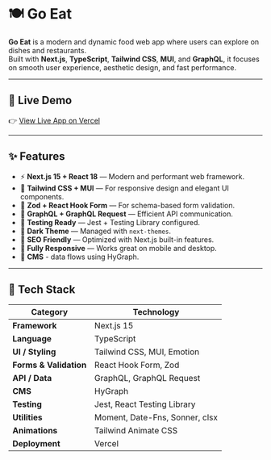 # 🍽️ Go Eat

**Go Eat** is a modern and dynamic food web app where users can explore on dishes and restaurants.  
Built with **Next.js**, **TypeScript**, **Tailwind CSS**, **MUI**, and **GraphQL**, it focuses on smooth user experience, aesthetic design, and fast performance.

---

## 🚀 Live Demo

👉 [View Live App on Vercel](https://go-eat-it-dw9v2yr0g-andres-gp.vercel.app/)

---

## ✨ Features

- ⚡ **Next.js 15 + React 18** — Modern and performant web framework.
- 🎨 **Tailwind CSS + MUI** — For responsive design and elegant UI components.
- 🧠 **Zod + React Hook Form** — For schema-based form validation.
- 🧩 **GraphQL + GraphQL Request** — Efficient API communication.
- 🧪 **Testing Ready** — Jest + Testing Library configured.
- 🌙 **Dark Theme** — Managed with `next-themes`.
- 🧭 **SEO Friendly** — Optimized with Next.js built-in features.
- 📱 **Fully Responsive** — Works great on mobile and desktop.
- 🧠 **CMS** - data flows using HyGraph.

---

## 🧰 Tech Stack

| Category               | Technology                     |
| ---------------------- | ------------------------------ |
| **Framework**          | Next.js 15                     |
| **Language**           | TypeScript                     |
| **UI / Styling**       | Tailwind CSS, MUI, Emotion     |
| **Forms & Validation** | React Hook Form, Zod           |
| **API / Data**         | GraphQL, GraphQL Request       |
| **CMS**                | HyGraph                        |
| **Testing**            | Jest, React Testing Library    |
| **Utilities**          | Moment, Date-Fns, Sonner, clsx |
| **Animations**         | Tailwind Animate CSS           |
| **Deployment**         | Vercel                         |

